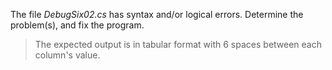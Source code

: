 The file *DebugSix02.cs* has syntax and/or logical errors.  Determine the problem(s), and fix the program.

> The expected output is in tabular format with 6 spaces between each column's value. 